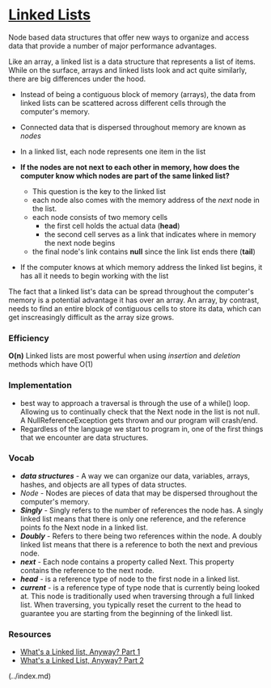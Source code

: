 # [Linked Lists](https://codefellows.github.io/common_curriculum/data_structures_and_algorithms/Code_401/class-05/resources/singly_linked_list.html)

Node based data structures that offer new ways to organize and access data that provide a number of major performance advantages. 

Like an array, a linked list is a data structure that represents a list of items. While on the surface, arrays and linked lists look and act quite similarly, there are big differences under the hood. 
- Instead of being a contiguous block of memory (arrays), the data from linked lists can be scattered across different cells through the computer's memory.
- Connected data that is dispersed throughout memory are known as _nodes_
- In a linked list, each node represents one item in the list

- **If the nodes are not next to each other in memory, how does the computer know which nodes are part of the same linked list?**
  - This question is the key to the linked list
  - each node also comes with the memory address of the _next_ node in the list. 
  - each node consists of two memory cells
    - the first cell holds the actual data (**head**)
    - the second cell serves as a link that indicates where in memory the next node begins
  - the final node's link contains **null** since the link list ends there (**tail**)
- If the computer knows at which memory address the linked list begins, it has all it needs to begin working with the list

The fact that a linked list's data can be spread throughout the computer's memory is a potential advantage it has over an array. An array, by contrast, needs to find an entire block of contiguous cells to store its data, which can get inscreasingly difficult as the array size grows. 

### Efficiency
**O(n)**
Linked lists are most powerful when using _insertion_ and _deletion_ methods which have O(1)

### Implementation

- best way to approach a traversal is through the use of a while() loop. Allowing us to continually check that the Next node in the list is not null. A NullReferenceException gets thrown and our program will crash/end.
- Regardless of the language we start to program in, one of the first things that we encounter are data structures.

### Vocab

-   **_data structures_** - A way we can organize our data, variables, arrays, hashes, and objects are all types of data structes.
-  _Node_ - Nodes are pieces of data that may be dispersed throughout the computer's memory. 
-  **_Singly_** - Singly refers to the number of references the node has. A singly linked list means that there is only one reference, and the reference points fo the Next node in a linked list.
-  **_Doubly_** - Refers to there being two references within the node. A doubly linked list means that there is a reference to both the next and previous node.
-  **_next_** - Each node contains a property called Next. This property contains the reference to the next node.
-  **_head_** - is a reference type of node to the first node in a linked list.
-  **_current_** - is a reference type of type node that is currently being looked at. This node is traditionally used when traversing through a full linked list. When traversing, you typically reset the current to the head to guarantee you are starting from the beginning of the linkedl list.



### Resources
- [What's a Linked list, Anyway? Part 1](https://medium.com/basecs/whats-a-linked-list-anyway-part-1-d8b7e6508b9d)
- [What's a Linked List, Anyway? Part 2](https://medium.com/basecs/whats-a-linked-list-anyway-part-2-131d96f71996)



 (../index.md)
